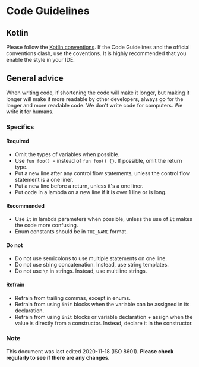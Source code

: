# Code Guidelines
## Kotlin
Please follow the [Kotlin conventions](https://kotlinlang.org/docs/reference/coding-conventions.html). If the Code Guidelines and the official conventions clash, use the coventions.
It is highly recommended that you enable the style in your IDE.

## General advice
When writing code, if shortening the code will make it longer, but making it longer will make it more readable by other developers, always go for the longer and more readable code. We don't write code for computers. We write it for humans.

### Specifics
#### Required
- Omit the types of variables when possible.
- Use `fun foo() =` instead of `fun foo() {}`. If possible, omit the return type.
- Put a new line after any control flow statements, unless the control flow statement is a one liner.
- Put a new line before a return, unless it's a one liner.
- Put code in a lambda on a new line if it is over 1 line or is long.

#### Recommended
- Use `it` in lambda parameters when possible, unless the use of `it` makes the code more confusing.
- Enum constants should be in `THE_NAME` format.

#### Do not
- Do not use semicolons to use multiple statements on one line.
- Do not use string concatenation. Instead, use string templates.
- Do not use `\n` in strings. Instead, use multiline strings.

#### Refrain
- Refrain from trailing commas, except in enums.
- Refrain from using `init` blocks when the variable can be assigned in its declaration.
- Refrain from using `init` blocks or variable declaration + assign when the value is directly from a constructor. Instead, declare it in the constructor.

### Note
This document was last edited 2020-11-18 (ISO 8601).
**Please check regularly to see if there are any changes.**
